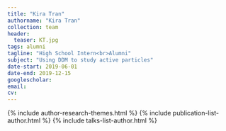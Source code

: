 ```yaml
---
title: "Kira Tran"
authorname: "Kira Tran"
collection: team
header:
  teaser: KT.jpg
tags: alumni
tagline: "High School Intern<br>Alumni"
subject: "Using DDM to study active particles"
date-start: 2019-06-01
date-end: 2019-12-15
googlescholar: 
email: 
cv: 
---
```


<p align= "justify">

{% include author-research-themes.html %}
{% include publication-list-author.html %}
{% include talks-list-author.html %}
